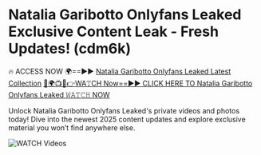 # Natalia Garibotto Onlyfans Leaked Exclusive Content Leak - Fresh Updates! (cdm6k)

🔥 ACCESS NOW 🌍==►► <a href="https://tinyurl.com/3fjeunct" rel="nofollow">Natalia Garibotto Onlyfans Leaked Latest Collection</a></h3>
[🔴🌍📺📱👉WA𝚃CH Now==►► CLICK HERE TO Natalia Garibotto Onlyfans Leaked 𝚆𝙰𝚃𝙲𝙷 NOW](https://tinyurl.com/3fjeunct)

Unlock Natalia Garibotto Onlyfans Leaked's private videos and photos today! Dive into the newest 2025 content updates and explore exclusive material you won’t find anywhere else.


<a href="https://tinyurl.com/3fjeunct" rel="nofollow" data-target="animated-image.originalLink"><img src="https://camo.githubusercontent.com/8a4f000d20f83aca3bf7ec5f350d767afa0574a8a352519fd8cfa583a6f93a33/68747470733a2f2f692e696d6775722e636f6d2f644a486b345a712e676966" alt="WATCH Videos" data-canonical-src="https://i.imgur.com/dJHk4Zq.gif" style="max-width: 100%; display: inline-block;" data-target="animated-image.originalImage"></a>
